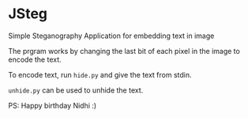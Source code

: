 # JSteg
Simple Steganography Application for embedding text in image

The prgram works by changing the last bit of each pixel in the image to encode the text. 

To encode text, run `hide.py` and give the text from stdin.

`unhide.py` can be used to unhide the text.

PS: Happy birthday Nidhi :)
